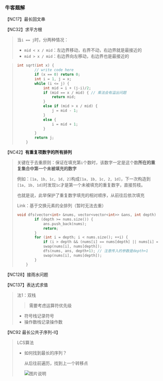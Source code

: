 ### 牛客题解

【NC17】最长回文串

【NC32】求平方根

> 当`i == j`时，分两种情况：
>
> - `mid < x / mid`：左边界移动，右界不动，右边界就是最接近的
> - `mid > x / mid`：右边界向左移动，右边界也是最接近的

> ```c++
> int sqrt(int x) {
>         // write code here
>         if (x == 0) return 0;
>         int i = 1, j = x;
>         while (i <= j) {
>             int mid = i + (j-i)/2;
>             if (mid == x / mid) { // 乘法会有溢出问题
>                 return mid;
>             }
>             else if (mid > x / mid) {
>                 j = mid - 1;
>             }
>             else {
>                 i = mid + 1;
>             }
>         }
>         return j;
>     }
> ```



【NC42】**有重复项数字的所有排列**

> 关键在于去重原则：保证在填充第`i`个数时，该数字一定是这个数**所在的重复集合中第一个未被填充的数字**
>
> 例如：`[1a, 1b, 1c, 1d, 2]`构成`[1a, 1b, 1c, 2, 1d]`，下一次构造到`[1a, 1b, 1d]`时发现`1c`才是第一个未被填充的重复数字，直接剪枝。
>
> 也就是说，此举保护了重复数字填充的相对顺序，从前往后依次填充
>
> Link：基于交换元素的全排列（暂时无法去重）
>
> ```c++
> void dfs(vector<int> &nums, vector<vector<int>> &ans, int depth) {
>         if (depth >= nums.size()) {
>             ans.push_back(nums);
>             return;
>         }
>         for (int i = depth; i < nums.size(); ++i) {
>             if (i > depth && (nums[i] == nums[depth] || nums[i] == nums[i-1])) continue;
>             swap(nums[i], nums[depth]);
>             dfs(nums, ans, depth+1); // 注意传入的参数是depth+1
>             swap(nums[i], nums[depth]);
>         }
>     }
> ```
>
> 



【NC128】接雨水问题

【NC137】表达式求值

> 法1：双栈
>
> > 需要考虑运算符优先级
>
> - 符号栈记录符号
> - 操作数栈记录操作数

【NC92 最长公共子序列-II】

> LCS算法
>
> - 如何找到最长的序列？
>
>   从后往前遍历，找到上一个转移点
>
>   ![图片说明](https://uploadfiles.nowcoder.com/images/20210328/953626123_1616922024921/E320256E6BD7E5BC4E95A58DE0733B2E)

